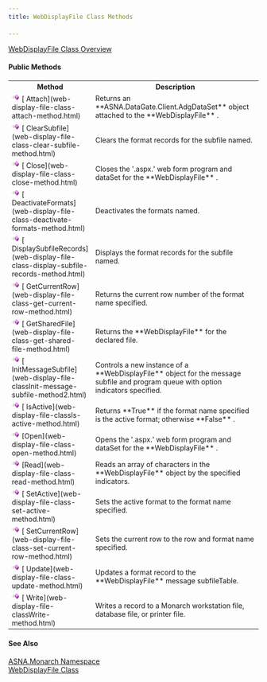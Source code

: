 ```yaml
---
title: WebDisplayFile Class Methods

---
```


[ WebDisplayFile Class Overview](web-display-file-class.html) 

#### Public Methods
<table class="mytable" cellspacing="0" cellpadding="4" width="90%">
          <colgroup>
            <col width="30%" />
            <col width="70%" />
          </colgroup>
          <tr>
            <th>Method</th>
            <th>Description</th>
          </tr>
          <tr>
            <td><img alt="public property" src="images/methods.bmp" />
              [
              Attach](web-display-file-class-attach-method.html)
            </td>
            <td>Returns an 
 **ASNA.DataGate.Client.AdgDataSet**  object
            attached to the 
 **WebDisplayFile** .</td>
          </tr>
          <tr>
            <td><img alt="public property" src="images/methods.bmp" />
              [
              ClearSubfile](web-display-file-class-clear-subfile-method.html)
            </td>
            <td>Clears the format records
            for the subfile named.</td>
          </tr>
          <tr>
            <td style="height: 31px"><img alt="public property" src="images/methods.bmp" />
              [
              Close](web-display-file-class-close-method.html)
            </td>
            <td style="height: 31px">Closes the '.aspx.' web
            form program and dataSet for the 
 **WebDisplayFile** .</td>
          </tr>
          <tr>
            <td><img alt="public property" src="images/methods.bmp" />
              [
              DeactivateFormats](web-display-file-class-deactivate-formats-method.html)
            </td>
            <td>Deactivates the formats
            named.</td>
          </tr>
          <tr>
            <td><img alt="public property" src="images/methods.bmp" />
              [
              DisplaySubfileRecords](web-display-file-class-display-subfile-records-method.html)
            </td>
            <td>Displays the format records
            for the subfile named.</td>
          </tr>
          <tr>
            <td><img alt="public property" src="images/methods.bmp" />
              [
              GetCurrentRow](web-display-file-class-get-current-row-method.html)
            </td>
            <td>Returns the current row
            number of the format name specified.</td>
          </tr>
          <tr>
            <td><img alt="public property" src="images/methods.bmp" />
              [
              GetSharedFile](web-display-file-class-get-shared-file-method.html)
            </td>
            <td>Returns the 
 **WebDisplayFile**  for the declared
            file.</td>
          </tr>
          <tr>
            <td><img alt="public property" src="images/methods.bmp" />
              [
              InitMessageSubfile](web-display-file-classInit-message-subfile-method2.html)
            </td>
            <td>Controls a new instance of
            a 
 **WebDisplayFile**  object for the message
            subfile and program queue with option indicators
            specified.</td>
          </tr>
          <tr>
            <td><img alt="public property" src="images/methods.bmp" />
              [
              IsActive](web-display-file-classIs-active-method.html)
            </td>
            <td>Returns 
 **True**  if the format name specified is
            the active format; otherwise 
 **False** .</td>
          </tr>
          <tr>
            <td><img alt="public property" src="images/methods.bmp" />
              [Open](web-display-file-class-open-method.html)
            </td>
            <td>Opens the '.aspx.' web form
            program and dataSet for the 
 **WebDisplayFile** .</td>
          </tr>
          <tr>
            <td><img alt="public property" src="images/methods.bmp" />
              [Read](web-display-file-class-read-method.html)
            </td>
            <td>Reads an array of
            characters in the 
 **WebDisplayFile**  object by the specified
            indicators.</td>
          </tr>
          <tr>
            <td><img alt="public property" src="images/methods.bmp" />
              [
              SetActive](web-display-file-class-set-active-method.html)
            </td>
            <td>Sets the active format to
            the format name specified.</td>
          </tr>
          <tr>
            <td><img alt="public property" src="images/methods.bmp" />
              [
              SetCurrentRow](web-display-file-class-set-current-row-method.html)
            </td>
            <td>Sets the current row to the
            row and format name specified.</td>
          </tr>
          <tr>
            <td><img alt="public property" src="images/methods.bmp" />
              [
              Update](web-display-file-class-update-method.html)
            </td>
            <td>Updates a format record to
            the 
 **WebDisplayFile**  message
            subfileTable.</td>
          </tr>
          <tr>
            <td><img alt="public property" src="images/methods.bmp" />
              [
              Write](web-display-file-classWrite-method.html)
            </td>
            <td>Writes a record
            to a Monarch workstation file, database file, or
            printer file.</td>
          </tr>
</table>

#### See Also
[ASNA.Monarch Namespace](monarch-namespace.html) <br /> [ WebDisplayFile Class](web-display-file-class.html) 
